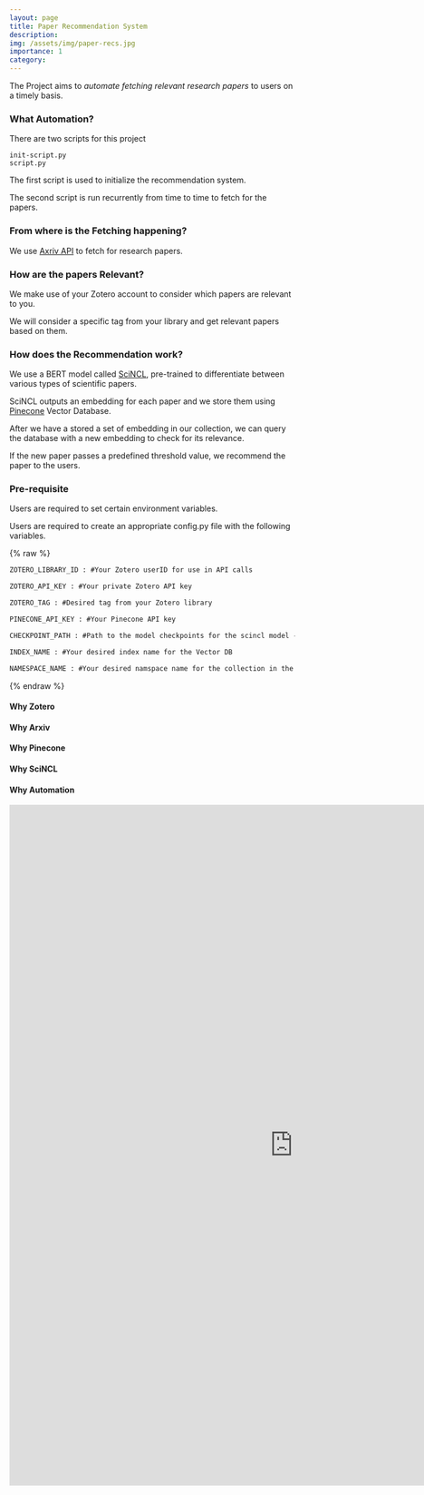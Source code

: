 ```yaml
---
layout: page
title: Paper Recommendation System
description: 
img: /assets/img/paper-recs.jpg
importance: 1
category: 
---
```


The Project aims to _automate_ _fetching_ _relevant_ _research papers_ to users on a timely basis.

### What Automation?
There are two scripts for this project    
    
    init-script.py
    script.py
    
The first script is used to initialize the recommendation system.

The second script is run recurrently from time to time to fetch for the papers.

### From where is the Fetching happening?
We use [Axriv API](https://info.arxiv.org/help/api/user-manual.html#arxiv-api-users-manual) to fetch for research papers.

### How are the papers Relevant?
We make use of your Zotero account to consider which papers are relevant to you.

We will consider a specific tag from your library and get relevant papers based on them.

### How does the Recommendation work?
We use a BERT model called [SciNCL](https://huggingface.co/malteos/scincl), pre-trained to differentiate between various types of scientific papers.

SciNCL outputs an embedding for each paper and we store them using [Pinecone](https://www.pinecone.io/) Vector Database.

After we have a stored a set of embedding in our collection, we can query the database with a new embedding to check for its relevance.

If the new paper passes a predefined threshold value, we recommend the paper to the users.


### Pre-requisite
Users are required to set certain environment variables.

Users are required to create an appropriate config.py file with the following variables.

{% raw %}

```html
ZOTERO_LIBRARY_ID : #Your Zotero userID for use in API calls

ZOTERO_API_KEY : #Your private Zotero API key

ZOTERO_TAG : #Desired tag from your Zotero library

PINECONE_API_KEY : #Your Pinecone API key

CHECKPOINT_PATH : #Path to the model checkpoints for the scincl model - Downloaded from Huggingface

INDEX_NAME : #Your desired index name for the Vector DB 

NAMESPACE_NAME : #Your desired namspace name for the collection in the Vector DB
```

{% endraw %}


#### Why Zotero
#### Why Arxiv
#### Why Pinecone
#### Why SciNCL
#### Why Automation

<div>
<iframe src="https://weedoo-research-paper-recommendation-system.hf.space/" width="1000" height="1200" style="border:0;"></iframe>
</div>